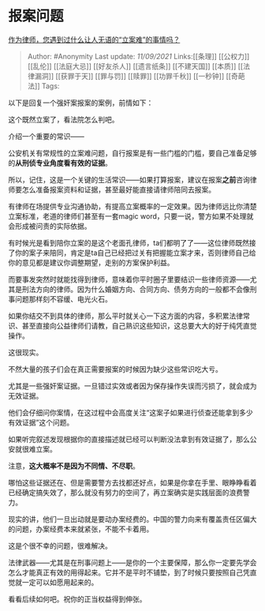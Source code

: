# 报案问题
[作为律师，您遇到过什么让人无语的“立案难”的事情吗？](https://www.zhihu.com/question/356920841/answer/2114322803)

> Author: #Anonymity 
> Last update: *11/09/2021* 
> Links:[[条理]] [[公权力]] [[乱伦]] [[法庭大忌]] [[好友杀人]] [[遗言纸条]] [[不建天国]] [[本质]] [[法律漏洞]] [[获罪于天]] [[罪与罚]] [[赎罪]] [[功罪千秋]] [[一秒钟]] [[奇葩法]]
> Tags:  


以下是回复一个强奸案报案的案例，前情如下：

  

这个既然立案了，看法院怎么判吧。

介绍一个重要的常识——

公安机关有常规性的立案难问题，自行报案是有一些门槛的门槛，要自己准备足够的**从刑侦专业角度看有效的证据**。

所以，记住，这是一个关键的生活常识——如果打算报案，建议在报案**之前**咨询律师要怎么准备报案资料和证据，甚至最好能直接请律师陪同去报案。

有律师在场提供专业沟通协助，有提高立案概率的一定效果。因为律师远比你清楚立案标准，老道的律师们甚至有一套magic word，只要一说，警方如果不处理就会形成被问责的实际依据。

有时候光是看到陪你立案的是这个老面孔律师，ta们都明了了——这位律师既然接了你的案子来陪同，肯定是ta自己已经把过关有把握能立案才来，否则律师自己给你的意见都是建议你调整期望，走别的方案保护利益。

而要事发突然时就能找得到律师，意味着你平时圈子里要结识一些律师资源——尤其是刑法方向的律师。因为什么婚姻方向、合同方向、债务方向的一般都不会像刑事问题那样刻不容缓、电光火石。

如果你结交不到具体的律师，那么平时就关心一下这方面的内容，多积累法律常识、甚至直接向公益律师们请教，自己熟识这些知识，这总要大大的好于纯凭直觉操作。

这很现实。

不然大量的孩子们会在真正需要报案的时候因为缺少这些常识吃大亏。

尤其是一些强奸案证据。一旦错过实效或者因为保存操作失误而污损了，就会成为无效证据。

  

他们会仔细问你案情，在这过程中会高度关注“这案子如果进行侦查还能拿到多少有效证据”这个问题。

如果听完叙述发现根据你的直接描述就已经可以判断没法拿到有效证据了，那么公安就很难立案。

注意，**这大概率不是因为不同情、不尽职**。

哪怕这些证据还在、但是需要警方去找都还好点，如果是你拿在手里、眼睁睁看着已经确定搞失效了，那么就没有努力的空间了，再立案确实是实践层面的浪费警力。

现实的讲，他们一旦出动就是要动办案经费的。中国的警力向来有覆盖责任区偏大的问题，办案经费本来就紧张，不能不卡着用。

这是个很不幸的问题，很难解决。

法律武器——尤其是在刑事问题上——是你的一个主要保障，那么你一定要先学会怎么才能真正有效的用得起来。它并不是平时不铺垫，到了时候只要按照自己凭直觉就一定可以如愿用起来的。

看看后续如何吧。祝你的正当权益得到伸张。